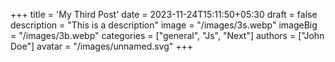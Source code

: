 +++
title = 'My Third Post'
date = 2023-11-24T15:11:50+05:30
draft = false
description = "This is a description"
image = "/images/3s.webp"
imageBig = "/images/3b.webp"
categories = ["general", "Js", "Next"]
authors = ["John Doe"]
avatar = "/images/unnamed.svg"
+++
